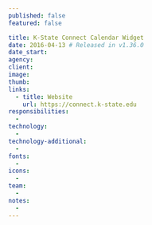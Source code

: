 ```yaml
---
published: false
featured: false

title: K-State Connect Calendar Widget
date: 2016-04-13 # Released in v1.36.0
date_start:
agency:
client:
image:
thumb:
links:
  - title: Website
    url: https://connect.k-state.edu
responsibilities:
  -
technology:
  -
technology-additional:
  -
fonts:
  -
icons:
  -
team:
  -
notes:
  -
---
```

